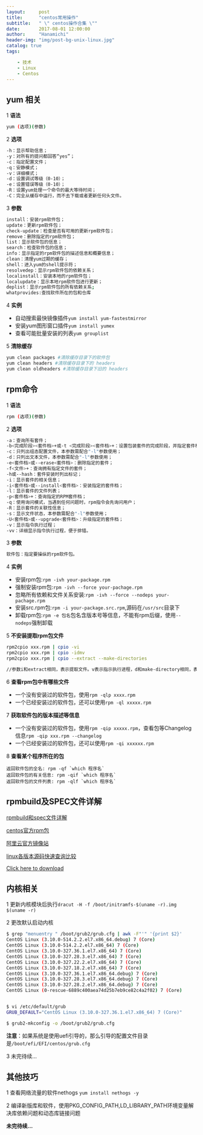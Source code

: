 ```yaml
---
layout:     post
title:      "centos常用操作"
subtitle:   " \" centos操作合集 \""
date:       2017-08-01 12:00:00
author:     "Hanamichi"
header-img: "img/post-bg-unix-linux.jpg"
catalog: true
tags:

    - 技术
    - Linux
    - Centos
---
```




## yum 相关

1 **语法**

```bash
yum (选项)(参数)
```

2 **选项**

```bash
-h：显示帮助信息； 
-y：对所有的提问都回答“yes”；
-c：指定配置文件； 
-q：安静模式； 
-v：详细模式； 
-d：设置调试等级（0-10）； 
-e：设置错误等级（0-10）； 
-R：设置yum处理一个命令的最大等待时间； 
-C：完全从缓存中运行，而不去下载或者更新任何头文件。
```

3 **参数**

```bash
install：安装rpm软件包； 
update：更新rpm软件包； 
check-update：检查是否有可用的更新rpm软件包； 
remove：删除指定的rpm软件包； 
list：显示软件包的信息； 
search：检查软件包的信息； 
info：显示指定的rpm软件包的描述信息和概要信息； 
clean：清理yum过期的缓存； 
shell：进入yum的shell提示符； 
resolvedep：显示rpm软件包的依赖关系； 
localinstall：安装本地的rpm软件包； 
localupdate：显示本地rpm软件包进行更新； 
deplist：显示rpm软件包的所有依赖关系;
whatprovides:查找软件所在的包和仓库
```

4 **实例**

* 自动搜索最快镜像插件`yum install yum-fastestmirror`
* 安装yum图形窗口插件`yum install yumex`
* 查看可能批量安装的列表`yum grouplist`

5 **清除缓存**

```bash
yum clean packages #清除缓存目录下的软件包 
yum clean headers #清除缓存目录下的 headers 
yum clean oldheaders #清除缓存目录下旧的 headers
```

## rpm命令

1 **语法**

```bash
rpm (选项)(参数)
```

2 **选项**

```bash
-a：查询所有套件；
-b<完成阶段><套件档>+或-t <完成阶段><套件档>+：设置包装套件的完成阶段，并指定套件档的文件名称； 
-c：只列出组态配置文件，本参数需配合"-l"参数使用； 
-d：只列出文本文件，本参数需配合"-l"参数使用； 
-e<套件档>或--erase<套件档>：删除指定的套件； 
-f<文件>+：查询拥有指定文件的套件； 
-h或--hash：套件安装时列出标记； 
-i：显示套件的相关信息；
-i<套件档>或--install<套件档>：安装指定的套件档； 
-l：显示套件的文件列表； 
-p<套件档>+：查询指定的RPM套件档； 
-q：使用询问模式，当遇到任何问题时，rpm指令会先询问用户； 
-R：显示套件的关联性信息； 
-s：显示文件状态，本参数需配合"-l"参数使用； 
-U<套件档>或--upgrade<套件档>：升级指定的套件档； 
-v：显示指令执行过程； 
-vv：详细显示指令执行过程，便于排错。
```

3 **参数**

```bash
软件包：指定要操纵的rpm软件包。
```

4 **实例**

* 安装rpm包:`rpm -ivh your-package.rpm`
* 强制安装rpm包:`rpm -ivh --force your-pachage.rpm`
* 忽略所有依赖和文件关系安装:`rpm -ivh --force --nodeps your-pachage.rpm`
* 安装src.rpm包:`rpm -i your-package.src.rpm`,源码在`/usr/src`目录下
* 卸载rpm包:`rpm -e 包名`包名含版本号等信息，不能有rpm后缀，使用`--nodeps`强制卸载

5 **不安装提取rpm包文件**

```bash
rpm2cpio xxx.rpm | cpio -vi 
rpm2cpio xxx.rpm | cpio -idmv 
rpm2cpio xxx.rpm | cpio --extract --make-directories

//参数i和extract相同，表示提取文件。v表示指示执行进程，d和make-directory相同，表示根据包中文件原来的路径建立目录，m表示保持文件的更新时间
```

6 **查看rpm包中有哪些文件**

* 一个没有安装过的软件包，使用`rpm -qlp xxxx.rpm`
* 一个已经安装过的软件包，还可以使用`rpm -ql xxxxx.rpm`

7 **获取软件包的版本描述等信息**

* 一个没有安装过的软件包，使用`rpm -qip xxxxx.rpm`，查看包等Changelog信息`rpm -qip xxx.rpm --changelog`
* 一个已经安装过的软件包，还可以使用`rpm -qi xxxxxx.rpm`

8 **查看某个程序所在的包** 

```
返回软件包的全名: rpm -qf `which 程序名`
返回软件包的有关信息: rpm -qif `which 程序名`
返回软件包的文件列表: rpm -qlf `which 程序名`
```

## rpmbuild及SPEC文件详解

[rpmbuild和spec文件详解](http://hanamichi.wiki/2017/12/02/rpmbuild/)

[centos官方rpm包](http://vault.centos.org/)

[阿里云官方镜像站](http://mirrors.aliyun.com/)

[linux各版本源码快速查询比较](http://elixir.free-electrons.com/linux/latest/source)

<a href="https://github.com/x893675/myApp/raw/master/atiflash-4.26.0.1.tar.gz" download target="_blank">Click here to download</a>

## 内核相关

1 更新内核模块后执行`dracut -H -f /boot/initramfs-$(uname -r).img $(uname -r)`

2 更改默认启动内核

```bash
$ grep "menuentry " /boot/grub2/grub.cfg | awk -F"'" '{print $2}'
CentOS Linux (3.10.0-514.2.2.el7.x86_64.debug) 7 (Core)
CentOS Linux (3.10.0-514.2.2.el7.x86_64) 7 (Core)
CentOS Linux (3.10.0-327.36.1.el7.x86_64) 7 (Core)
CentOS Linux (3.10.0-327.28.3.el7.x86_64) 7 (Core)
CentOS Linux (3.10.0-327.22.2.el7.x86_64) 7 (Core)
CentOS Linux (3.10.0-327.18.2.el7.x86_64) 7 (Core)
CentOS Linux (3.10.0-327.36.1.el7.x86_64.debug) 7 (Core)
CentOS Linux (3.10.0-327.28.3.el7.x86_64.debug) 7 (Core)
CentOS Linux (3.10.0-327.28.2.el7.x86_64.debug) 7 (Core)
CentOS Linux (0-rescue-6889c400aea74d25b7eb9ce82c4a2f02) 7 (Core)


$ vi /etc/default/grub
GRUB_DEFAULT="CentOS Linux (3.10.0-327.36.1.el7.x86_64) 7 (Core)"

$ grub2-mkconfig -o /boot/grub2/grub.cfg
```

**注意**：如果系统是使用uefi引导的，那么引导的配置文件目录是`/boot/efi/EFI/centos/grub.cfg`

3 未完待续…

## 其他技巧

1 查看网络流量的软件nethogs `yum install nethogs -y`

2 编译新版库和软件，使用PKG_CONFIG_PATH,LD_LIBRARY_PATH环境变量解决库依赖问题和动态库链接问题

**未完待续...**

